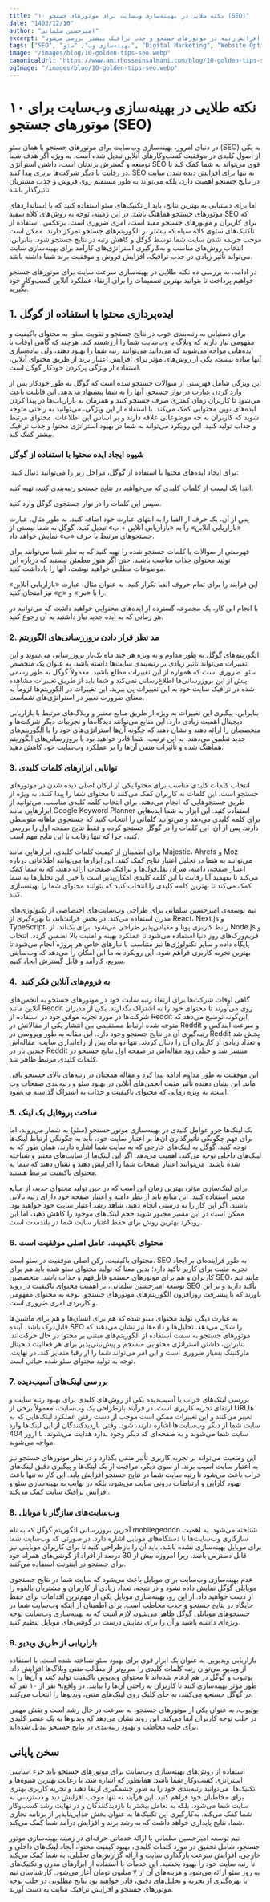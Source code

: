```yaml
---
title: "۱۰ نکته طلایی در بهینه‌سازی وب‌سایت برای موتورهای جستجو (SEO)"
date: "1403/12/10"
author: "امیرحسین سلمانی"
excerpt: "در این مقاله، ده نکته طلایی برای بهینه‌سازی وب‌سایت به منظور افزایش رتبه در موتورهای جستجو و جذب ترافیک بیشتر بررسی می‌شود."
tags: ["SEO", "بهینه‌سازی وب", "سئو", "Digital Marketing", "Website Optimization"]
image: "/images/blog/10-golden-tips-seo.webp"
canonicalUrl: "https://www.amirhosseinsalmani.com/blog/10-golden-tips-seo"
ogImage: "/images/blog/10-golden-tips-seo.webp"
---
```


# ۱۰ نکته طلایی در بهینه‌سازی وب‌سایت برای موتورهای جستجو (SEO)

در دنیای امروز، بهینه‌سازی وب‌سایت برای موتورهای جستجو یا همان سئو (SEO) به یکی از اصول کلیدی در موفقیت کسب‌وکارهای آنلاین تبدیل شده است. به ‌ویژه اگر هدف شما توسعه و گسترش برندتان است، داشتن استراتژی SEO قوی می‌تواند به شما کمک کند تا در رقابت با دیگر شرکت‌ها برتری پیدا کنید. SEO نه ‌تنها برای افزایش دیده‌ شدن سایت در نتایج جستجو اهمیت دارد، بلکه می‌تواند به ‌طور مستقیم روی فروش و جذب مشتریان تأثیرگذار باشد.

اما برای دستیابی به بهترین نتایج، باید از تکنیک‌های سئو استفاده کنید که با استانداردهای موتورهای جستجو هماهنگ باشد. در این زمینه، توجه به روش‌های کلاه سفید SEO که برای کاربران و موتورهای جستجو مفید است، امری ضروری است. برعکس، استفاده از تاکتیک‌های سئوی کلاه سیاه که بیشتر بر الگوریتم‌های جستجو تمرکز دارند، ممکن است موجب جریمه شدن سایت شما توسط گوگل و کاهش رتبه در نتایج جستجو شود. بنابراین، انتخاب روش‌های مناسب و به‌کارگیری استراتژی‌های کارآمد برای بهینه‌سازی سایت می‌تواند تأثیر زیادی در جذب ترافیک، افزایش فروش و موفقیت برند شما داشته باشد.

در ادامه، به بررسی ده نکته طلایی در بهینه‌سازی سرعت سایت برای موتورهای جستجو خواهیم پرداخت تا بتوانید بهترین تصمیمات را برای ارتقاء عملکرد آنلاین کسب‌وکار خود بگیرید.

## 1. ایده‌پردازی محتوا با استفاده از گوگل

برای دستیابی به رتبه‌بندی خوب در نتایج جستجو و تقویت سئو، به محتوای باکیفیت و مفهومی نیاز دارید که وبلاگ یا وب‌سایت شما را ارزشمند کند. هرچند که گاهی اوقات با ایده‌هایی مواجه می‌شوید که می‌دانید می‌توانند رتبه شما را بهبود دهند، ولی پیاده‌سازی آنها ساده نیست. یکی از روش‌های مؤثر برای افزایش اعتبار برند از طریق محتوای آنلاین، استفاده از ویژگی پرکردن خودکار گوگل است.

این ویژگی شامل فهرستی از سوالات جستجو شده است که گوگل به طور خودکار پس از وارد کردن عبارت در نوار جستجو، آنها را به شما پیشنهاد می‌دهد. این قابلیت باعث می‌شود تا کاربران زمان کمتری صرف جستجو کنند و همزمان به بازاریاب‌ها در پیدا کردن ایده‌های نوین محتوایی کمک می‌کند. با استفاده از این ویژگی، می‌توانید به راحتی متوجه شوید که کاربران به چه موضوعاتی علاقه دارند و بر اساس این اطلاعات، محتوای مرتبط و جذاب تولید کنید. این رویکرد می‌تواند به شما در بهبود استراتژی محتوا و جذب ترافیک بیشتر کمک کند.

### شیوه ایجاد ایده محتوا با استفاده از گوگل

 برای ایجاد ایده‌های محتوا با استفاده از گوگل، مراحل زیر را می‌توانید دنبال کنید:

ابتدا یک لیست از کلمات کلیدی که می‌خواهید در نتایج جستجو رتبه‌بندی کنید، تهیه کنید.

سپس این کلمات را در نوار جستجوی گوگل وارد کنید.

پس از آن، یک حرف از الفبا را به انتهای عبارت خود اضافه کنید. به طور مثال، عبارت «بازاریابی آنلاین» را به «بازاریابی آنلاین + ب» تبدیل کنید. گوگل به شما لیستی از جستجوهای مرتبط با حرف «ب» نمایش خواهد داد.

فهرستی از سوالات یا کلمات جستجو شده را تهیه کنید که به نظر شما می‌توانند برای تولید محتوای جذاب مناسب باشند. حتی اگر هنوز مطمئن نیستید که درباره این موضوعات مطلبی خواهید نوشت، آنها را یادداشت کنید.

این فرایند را برای تمام حروف الفبا تکرار کنید. به عنوان مثال، عبارت «بازاریابی آنلاین» را با «س» و «ج» نیز امتحان کنید.

با انجام این کار، یک مجموعه گسترده از ایده‌های محتوایی خواهید داشت که می‌توانید در هر زمانی که به ایده جدید نیاز داشتید به آن رجوع کنید.

### 2. مد نظر قرار دادن بروزرسانی‌های الگوریتم

الگوریتم‌های گوگل به ‌طور مداوم و به ‌ویژه هر چند ماه یک‌بار بروزرسانی می‌شوند و این تغییرات می‌تواند تأثیر زیادی بر رتبه‌بندی سایت‌ها داشته باشد. به ‌عنوان یک متخصص سئو، ضروری است که همواره از این تغییرات مطلع باشید. معمولاً گوگل به‌ طور رسمی پیش از این بروزرسانی‌ها اطلاع‌رسانی نمی‌کند و شما باید از طریق تغییرات مشاهده ‌شده در ترافیک سایت خود به این تغییرات پی ببرید. این تغییرات در الگوریتم‌ها لزوماً به معنای ضرورت تغییر در استراتژی‌های شماست.

بنابراین، پیگیری این تغییرات به ‌ویژه از طریق منابع معتبر و وبلاگ‌های مرتبط با بازاریابی دیجیتال اهمیت زیادی دارد. این منابع می‌توانند دیدگاه‌ها و تجربیات دیگر شرکت‌ها و متخصصان را ارائه دهند و نشان دهند که چگونه آن‌ها استراتژی‌های خود را با الگوریتم‌های جدید تطبیق می‌دهند. به این ترتیب، شما قادر خواهید بود با بروزرسانی‌های الگوریتم هماهنگ شده و تأثیرات منفی آن‌ها را بر عملکرد وب‌سایت خود کاهش دهید.

### 3. توانایی ابزارهای کلمات کلیدی 

انتخاب کلمات کلیدی مناسب برای محتوا یکی از ارکان اصلی دیده شدن در موتورهای جستجو است. این کلمات به کاربران کمک می‌کنند تا محتوای شما را پیدا کنند، به ویژه از طریق جستجوهایی که انجام می‌دهند. برای انتخاب کلمه کلیدی مناسب، می‌توانید از ابزارهایی مانند Google Keyword Planner استفاده کنید. این ابزار به شما ایده‌هایی برای کلمه کلیدی می‌دهد و می‌توانید کلماتی را انتخاب کنید که جستجوی ماهانه متوسطی دارند. پس از آن، این کلمات را در گوگل جستجو کرده و فقط نتایج صفحه اول را بررسی کنید، چرا که تنها رقابت با این نتایج مهم است.

برای اطمینان از کیفیت کلمات کلیدی، ابزارهایی مانند Majestic، Ahrefs و Moz می‌توانند به شما در تحلیل اعتبار نتایج کمک کنند. این ابزارها می‌توانند اطلاعاتی درباره اعتبار صفحه، دامنه، میزان نقل‌قول‌ها و ترافیک صفحات ارائه دهند، که به شما کمک می‌کند تا بفهمید آیا رقابت با این کلمه کلیدی امکان‌پذیر است یا خیر. این تحلیل‌ها به شما کمک می‌کند تا بهترین کلمه کلیدی را انتخاب کنید که بتوانند محتوای شما را بهینه‌سازی کنند.

<ServiceAdvertisement />

تیم توسعه‌ی امیرحسین سلمانی برای طراحی وب‌سایت‌های اختصاصی از تکنولوژی‌های مدرن استفاده می‌کند. در بخش فرانت‌اند، با بهره‌گیری از React، Next.js و TypeScript، رابط کاربری پویا و مقیاس‌پذیر طراحی می‌شود. برای بک‌اند، از Node.js و فریم‌ورک‌های روز دنیا استفاده می‌شود تا عملکرد بهینه و امنیت بالا تضمین گردد. انتخاب پایگاه داده و سایر تکنولوژی‌ها نیز متناسب با نیازهای خاص هر پروژه انجام می‌شود تا بهترین تجربه کاربری فراهم شود. این رویکرد به ما این امکان را می‌دهد که وب‌سایتی سریع، کارآمد و قابل گسترش ایجاد کنیم.

### 4.  به فروم‌های آنلاین فکر کنید 

گاهی اوقات شرکت‌ها برای ارتقاء رتبه سایت خود در موتورهای جستجو به انجمن‌های آنلاین مانند Reddit روی می‌آورند تا محتوای خود را به اشتراک بگذارند. یکی از مدیران شرکت‌ها در مورد تجربه موفق خود در استفاده از Reddit این‌گونه توضیح می‌دهد که متوجه شده ارتباط مستقیمی بین انتشار یکی از مقالاتش در Reddit و سرعت ایندکس و رتبه‌گیری آن در نتایج جستجو وجود دارد. این مقاله به ‌طور ویروسی در Reddit پخش شد و تعداد زیادی از کاربران آن را دنبال کردند. تنها دو ماه پس از راه‌اندازی سایت، مقاله‌اش چندین بار در Reddit منتشر شد و خیلی زود مقاله‌اش در صفحه اول نتایج جستجو در کلمات کلیدی مرتبط ظاهر شد.

این موفقیت به ‌طور مداوم ادامه پیدا کرد و مقاله همچنان در رتبه‌های بالای جستجو باقی ماند. این نشان‌ دهنده تأثیر مثبت انجمن‌های آنلاین در بهبود سئو و رتبه‌بندی صفحات وب است، به‌ ویژه زمانی که محتوای باکیفیت و جذاب به اشتراک گذاشته می‌شود.

### 5. ساخت پروفایل بک لینک

بک لینک‌ها جزو عوامل کلیدی در بهینه‌سازی موتور جستجو (سئو) به شمار می‌روند، اما برای فهم چگونگی تأثیرگذاری آن‌ها بر اعتبار سایت خود، باید به چگونگی ارتباط لینک‌ها توجه کنید. گوگل به لینک‌های خارجی که به سایت شما اشاره دارند، همان ‌طور که به لینک‌های داخلی توجه می‌کند، اهمیت می‌دهد. اگر این لینک‌ها از سایت‌های معتبر و شناخته ‌شده باشند، می‌توانند اعتبار صفحات شما را افزایش دهند و نشان دهند که شما به محتوای باکیفیت مرتبط هستید.

برای لینک‌سازی مؤثر، بهترین زمان این است که در حین تولید محتوای جدید، از منابع معتبر استفاده کنید. این منابع باید از نظر دامنه و اعتبار صفحه خود دارای رتبه بالایی باشند. اگر این کار را به درستی انجام دهید، شاهد رشد اعتبار سایت خود خواهید بود. ممکن است در این مسیر مجبور شوید حجم لینک‌های موجود را کاهش دهید، اما این رویکرد بهترین روش برای حفظ اعتبار سایت شما در بلندمدت است.

### 6. محتوای باکیفیت، عامل اصلی موفقیت است

محتوای باکیفیت، رکن اصلی موفقیت در سئو است. SEO به طور فزاینده‌ای بر ایجاد تجربه مثبت برای کاربر تأکید دارد؛ بدین معنا که تولید محتوای سئو شده باید هم برای کاربران و هم برای موتورهای جستجو قابل‌فهم و جذاب باشد. متخصصین SEO، مانند تیم توسعه امیرحسین سلمانی، بر اهمیت محتوای باکیفیت در روند SEO تأکید دارند و بر این باورند که با پیشرفت روزافزون الگوریتم‌های موتورهای جستجو، توجه به محتوای مفهومی و کاربردی امری ضروری است.

به عبارت دیگر، تولید محتوای سئو شده که هم برای انسان‌ها و هم برای ماشین‌ها قابل‌درک باشد، آینده SEO را شکل می‌دهد. تحلیل‌ها و داده‌ها نیز نشان می‌دهند که موتورهای جستجو به سمت استفاده از الگوریتم‌های مبتنی بر محتوا در حال حرکت‌اند. بنابراین، داشتن استراتژی محتوایی منسجم و پیش‌بینی‌پذیر برای هر فعالیت دیجیتال مارکتینگ بسیار ضروری است و این امر می‌تواند شما را از رقبا متمایز کند. در نهایت، توجه به تولید محتوای سئو شده حیاتی است.

### 7. بررسی لینک‌های آسیب‌دیده

بررسی لینک‌های خراب یا آسیب‌دیده یکی از روش‌های کلیدی برای بهبود رتبه سایت و ارتقای تجربه کاربری است. در فرآیند بازطراحی یک وب‌سایت، معمولاً برخی از URLها تغییر می‌کنند و این تغییرات ممکن است موجب از دست رفتن عملکرد لینک‌هایی که به سایت شما از دیگر وب‌سایت‌ها اشاره دارند، شود. وقتی بازدیدکنندگان از این لینک‌ها وارد سایت شما می‌شوند و به صفحه‌ای که دیگر وجود ندارد هدایت می‌شوند، با ارور 404 مواجه می‌شوند.

این وضعیت می‌تواند بر تجربه کاربری تأثیر منفی بگذارد و در نظر موتورهای جستجو نیز به اعتبار سایت آسیب بزند. از سوی دیگر، مراقبت از بک لینک‌ها و پیگیری دقیق لینک‌های خراب باعث می‌شود تا رتبه سایت شما در نتایج جستجو افزایش یابد. این کار نه تنها باعث بهبود کارایی و ارتباطات درونی سایت می‌شود، بلکه در نهایت به بهینه‌سازی سئو و افزایش ترافیک سایت کمک می‌کند.

### 8. وب‌سایت‌های سازگار با موبایل

آخرین بروزرسانی الگوریتم گوگل که به نام mobilegeddon شناخته می‌شود، به اهمیت سازگاری وب‌سایت‌ها با دستگاه‌های موبایل اشاره دارد. در صورتی که وب‌سایت شما برای موبایل بهینه‌سازی نشده باشد، باید آن را بازطراحی کنید تا برای کاربران موبایلی نیز قابل دسترس باشد. زیرا امروزه بیش از 30 درصد از افراد از گوشی‌های همراه خود برای جستجو در اینترنت استفاده می‌کنند.

عدم بهینه‌سازی وب‌سایت برای موبایل باعث می‌شود که سایت شما در نتایج جستجوی موبایلی گوگل نمایش داده نشود و در نتیجه، تعداد زیادی از کاربران و مشتریان بالقوه را از دست خواهید داد. از این رو، بهینه‌سازی موبایل یکی از مهم‌ترین اقدامات برای حفظ جایگاه در نتایج جستجو و جذب مخاطب است. برای اطمینان از اینکه وب‌سایت شما در جستجوهای موبایلی گوگل ظاهر می‌شود، لازم است که به بهینه‌سازی وب‌سایت توجه ویژه‌ای داشته باشید و آن را برای نمایش درست در گوشی‌های موبایل تنظیم کنید.

### 9. بازاریابی از طریق ویدیو

بازاریابی ویدیویی به عنوان یک ابزار قوی برای بهبود سئو شناخته شده است. با استفاده از ویدیو، می‌توان رتبه کلمات کلیدی را سریع‌تر از مطالب متنی وبلاگ‌ها افزایش داد. یوتیوب و گوگل در هم ادغام شده‌اند تا محتوای ویدیویی باکیفیت تولید کنند و آن‌ها را به‌ طور مؤثر بهینه‌سازی کنند تا کاربران به راحتی آن‌ها را بیابند. در واقع،۹ نفر از ۱۰ نفر که در گوگل جستجو می‌کنند، به جای کلیک روی لینک‌های متنی، ویدیوها را انتخاب می‌کنند.

یوتیوب، به عنوان یکی از موتورهای جستجو، به سرعت در حال رشد است و نقش مهمی در جلب توجه کاربران ایفا می‌کند. این روند نشان می‌دهد که ویدیوها به یک عنصر کلیدی برای جلب مخاطب و بهبود رتبه‌بندی در نتایج جستجو تبدیل شده‌اند.

## سخن پایانی

استفاده از روش‌های بهینه‌سازی وب‌سایت برای موتورهای جستجو باید جزء اساسی استراتژی کسب‌وکار شما باشد. همانطور که اشاره شد، با رعایت بهترین شیوه‌ها و تکنیک‌ها، می‌توانید رتبه‌بندی خود را به طور چشمگیری ارتقا دهید و تجربه کاربری بهتری برای مخاطبان خود فراهم کنید. این فرآیند نه تنها موجب افزایش دید و دسترسی به سایت شما می‌شود، بلکه به تعامل بیشتر با بازدیدکنندگان و در نهایت رشد کسب‌وکار شما کمک می‌کند. به‌کارگیری این تکنیک‌ها به ‌عنوان بخش جدایی‌ناپذیر از برنامه تجاری شما، نتایج پایداری خواهد داشت که به رشد برند و افزایش درآمد شما کمک می‌کند.

تیم توسعه امیرحسین سلمانی با ارائه خدماتی حرفه‌ای در زمینه بهینه‌سازی موتور جستجو، شامل تحقیق در مورد کلمات کلیدی، بهبود کیفیت محتوا، ایجاد لینک‌های داخلی و خارجی، افزایش سرعت بارگذاری سایت و ارائه گزارش‌های تحلیلی، به شما کمک می‌کند تا رتبه سایت خود را بهبود بخشید. این خدمات با استفاده از ابزارهای مدرن و تکنیک‌های به روز سئو ارائه می‌شود و هزینه‌های آن از ۷ میلیون تومان آغاز می‌شود. کارشناسان تیم با بهره‌گیری از تجربه و تحلیل‌های دقیق، قادر خواهند بود نتایج مطلوبی در جلب توجه موتورهای جستجو و افزایش ترافیک سایت به دست آورند.